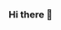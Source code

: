 ### Hi there 👋
<!-- ![IMG_6451](https://user-images.githubusercontent.com/98308015/196576467-1189ec11-1731-418f-b094-e83aa1e3652a.jpg) -->

<!--
**CharlesMuvaka/CharlesMuvaka** is a ✨ _special_ ✨ repository because its `README.md` (this file) appears on your GitHub profile.

Here are some ideas to get you started:

- 🔭 I’m currently working on ...
- 🌱 I’m currently learning ...
- 👯 I’m looking to collaborate on ...
- 🤔 I’m looking for help with ...
- 💬 Ask me about ...
- 📫 How to reach me: ...
- 😄 Pronouns: ...
- ⚡ Fun fact: ...
-->
